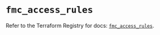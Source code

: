 # `fmc_access_rules`

Refer to the Terraform Registry for docs: [`fmc_access_rules`](https://registry.terraform.io/providers/ciscodevnet/fmc/1.5.2/docs/resources/access_rules).
